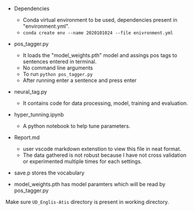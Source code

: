 - Dependencies
    - Conda virtual environment to be used, dependencies present in "environment.yml".
    - ```conda create env --name 2020101024 --file enivronment.yml```


- pos_tagger.py 
    - It loads the "model_weights.pth" model and assings pos tags to sentences entered in terminal.
    - No command line arguments
    - To run ```python pos_tagger.py```
    - After running enter a sentence and press enter


- neural_tag.py
    - It contains code for data processing, model, training and evaluation.


- hyper_tunning.ipynb
    - A python notebook to help tune parameters.


- Report.md
    - user vscode markdown extenstion to view this file in neat format.
    - The data gathered is not robust because I have not cross validation or experimented multiple times for each settings.

- save.p stores the vocabulary

- model_weights.pth has model paramters which will be read by pos_tagger.py

Make sure ```UD_Englis-Atis``` directory is present in working directory.